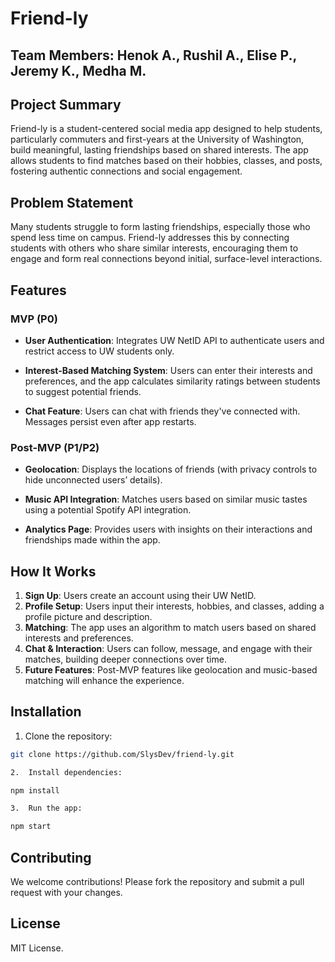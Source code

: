 # Friend-ly

## Team Members: Henok A., Rushil A., Elise P., Jeremy K., Medha M.

## Project Summary

Friend-ly is a student-centered social media app designed to help students, particularly commuters and first-years at the University of Washington, build meaningful, lasting friendships based on shared interests. The app allows students to find matches based on their hobbies, classes, and posts, fostering authentic connections and social engagement.

## Problem Statement

Many students struggle to form lasting friendships, especially those who spend less time on campus. Friend-ly addresses this by connecting students with others who share similar interests, encouraging them to engage and form real connections beyond initial, surface-level interactions.

## Features

### MVP (P0)

-   **User Authentication**: Integrates UW NetID API to authenticate users and restrict access to UW students only.

-   **Interest-Based Matching System**: Users can enter their interests and preferences, and the app calculates similarity ratings between students to suggest potential friends.

-   **Chat Feature**: Users can chat with friends they've connected with. Messages persist even after app restarts.

### Post-MVP (P1/P2)

-   **Geolocation**: Displays the locations of friends (with privacy controls to hide unconnected users’ details).

-   **Music API Integration**: Matches users based on similar music tastes using a potential Spotify API integration.

-   **Analytics Page**: Provides users with insights on their interactions and friendships made within the app.

## How It Works

1. **Sign Up**: Users create an account using their UW NetID.
2. **Profile Setup**: Users input their interests, hobbies, and classes, adding a profile picture and description.
3. **Matching**: The app uses an algorithm to match users based on shared interests and preferences.
4. **Chat & Interaction**: Users can follow, message, and engage with their matches, building deeper connections over time.
5. **Future Features**: Post-MVP features like geolocation and music-based matching will enhance the experience.

## Installation

1. Clone the repository:

```bash
git clone https://github.com/SlysDev/friend-ly.git

2.	Install dependencies:

npm install

3.	Run the app:

npm start
```

## Contributing

We welcome contributions! Please fork the repository and submit a pull request with your changes.

## License

MIT License.

